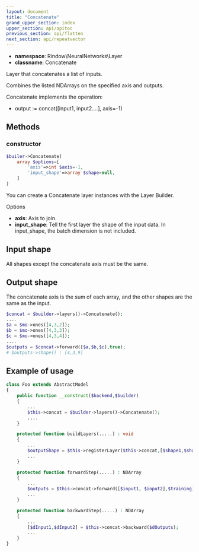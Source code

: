 ```yaml
---
layout: document
title: "Concatenate"
grand_upper_section: index
upper_section: api/apitoc
previous_section: api/flatten
next_section: api/repeatvector
---
```


- **namespace**: Rindow\NeuralNetworks\Layer
- **classname**: Concatenate

Layer that concatenates a list of inputs.

Combines the listed NDArrays on the specified axis and outputs.


Concatenate implements the operation:

- output := concat([input1, input2....], axis=-1)


Methods
-------

### constructor
```php
$builer->Concatenate(
    array $options=[
        'axis'=>int $axis=-1,
        'input_shape'=>array $shape=null,
    ]
)
```
You can create a Concatenate layer instances with the Layer Builder.


Options

- **axis**: Axis to join.
- **input_shape**: Tell the first layer the shape of the input data. In input_shape, the batch dimension is not included.

Input shape
-----------
All shapes except the concatenate axis must be the same.

Output shape
------------
The concatenate axis is the sum of each array,
and the other shapes are the same as the input.

```php
$concat = $builder->layers()->Concatenate();
....
$a = $mo->ones([4,3,2]);
$b = $mo->ones([4,3,3]);
$c = $mo->ones([4,3,4]);
....
$outputs = $concat->forward([$a,$b,$c],true);
# $outputs->shape() : [4,3,9]
```


Example of usage
----------------

```php
class Foo extends AbstractModel
{
    public function __construct($backend,$builder)
    {
        ...
        $this->concat = $builder->layers()->Concatenate();
        ....
    }

    protected function buildLayers(.....) : void
    {
        ...
        $outputShape = $this->registerLayer($this->concat,[$shape1,$shape2]);
        ...
    }

    protected function forwardStep(.....) : NDArray
    {
        ...
        $outputs = $this->concat->forward([$input1, $input2],$training);
        ...
    }

    protected function backwardStep(.....) : NDArray
    {
        ...
        [$dInput1,$dInput2] = $this->concat->backward($dOutputs);
        ...
    }
}
```
